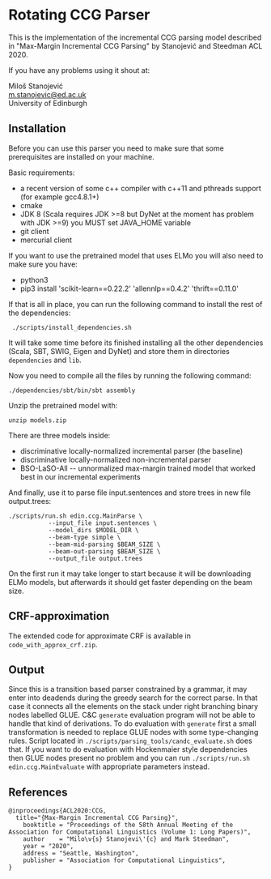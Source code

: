 Rotating CCG Parser
=========

This is the implementation of the incremental CCG parsing model described in "Max-Margin Incremental CCG Parsing" by Stanojević and Steedman ACL 2020.

If you have any problems using it shout at:

Miloš Stanojević        \
m.stanojevic@ed.ac.uk   \
University of Edinburgh 

Installation
---------------

Before you can use this parser you need to make sure that some prerequisites are installed on your machine.

Basic requirements:
- a recent version of some c++ compiler with c++11 and pthreads support (for example gcc4.8.1+)
- cmake
- JDK 8 (Scala requires JDK >=8 but DyNet at the moment has problem with JDK >=9) you MUST set JAVA_HOME variable
- git client
- mercurial client

If you want to use the pretrained model that uses ELMo you will also need to make sure you have:
- python3
- pip3 install 'scikit-learn==0.22.2' 'allennlp==0.4.2' 'thrift==0.11.0'

If that is all in place, you can run the following command to install the rest of the dependencies:

     ./scripts/install_dependencies.sh

It will take some time before its finished installing all the other dependencies (Scala, SBT, SWIG, Eigen and DyNet) and store them in directories `dependencies` and `lib`.

Now you need to compile all the files by running the following command:

    ./dependencies/sbt/bin/sbt assembly
    
Unzip the pretrained model with:

    unzip models.zip

There are three models inside:
- discriminative locally-normalized incremental parser (the baseline)
- discriminative locally-normalized non-incremental parser
- BSO-LaSO-All -- unnormalized max-margin trained model that worked best in our incremental experiments
    
And finally, use it to parse file input.sentences and store trees in new file output.trees:

    ./scripts/run.sh edin.ccg.MainParse \
               --input_file input.sentences \
               --model_dirs $MODEL_DIR \
               --beam-type simple \
               --beam-mid-parsing $BEAM_SIZE \
               --beam-out-parsing $BEAM_SIZE \
               --output_file output.trees

On the first run it may take longer to start because it will be downloading ELMo models, but afterwards it should get faster depending on the beam size.

CRF-approximation
-----------------

The extended code for approximate CRF is available in `code_with_approx_crf.zip`.

Output
------
Since this is a transition based parser constrained by a grammar, it may enter into deadends during the greedy search for the correct parse. In that case it connects all the elements on the stack under right branching binary nodes labelled GLUE.
C&C `generate` evaluation program will not be able to handle that kind of derivations. To do evaluation with `generate` first a small transformation is needed to replace GLUE nodes with some type-changing rules. Script located in `./scripts/parsing_tools/candc_evaluate.sh` does that.
If you want to do evaluation with Hockenmaier style dependencies then GLUE nodes present no problem and you can run `./scripts/run.sh edin.ccg.MainEvaluate` with appropriate parameters instead.

References
-------------

    @inproceedings{ACL2020:CCG,
      title="{Max-Margin Incremental CCG Parsing}",
        booktitle = "Proceedings of the 58th Annual Meeting of the Association for Computational Linguistics (Volume 1: Long Papers)",
        author    = "Milo\v{s} Stanojevi\'{c} and Mark Steedman",
        year = "2020",
        address = "Seattle, Washington",
        publisher = "Association for Computational Linguistics",
    }
